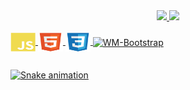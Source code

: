  <div align="center">
    <a href="https://github.com/WMassuci">
    <img height="180em" src="https://github-readme-stats.vercel.app/api?username=WMassuci&show_icons=true&theme=dracula&include_all_commits=true&count_private=true">
    <img height="180em" src="https://github-readme-stats.vercel.app/api/top-langs/?username=WMassuci&layout=compact&langs_count=7&theme=dracula">
 </div>


  
 <div style="display: inline_block"><br>
    <img align="center" alt="WM-Js" height="30" width="40" src="https://raw.githubusercontent.com/devicons/devicon/master/icons/javascript/javascript-plain.svg">
    <img align="center" alt="WM-HTML" height="30" width="40" src="https://raw.githubusercontent.com/devicons/devicon/master/icons/html5/html5-original.svg">
    <img align="center" alt="WM-CSS" height="30" width="40" src="https://raw.githubusercontent.com/devicons/devicon/master/icons/css3/css3-original.svg">   
    <img align="center" alt="WM-Bootstrap" height="36" width="46" src="https://cdn.jsdelivr.net/gh/devicons/devicon/icons/bootstrap/bootstrap-original.svg"> 
 </div>
   

 ##
 

  
 ![Snake animation](https://github.com/WMassuci/WMassuci/blob/output/github-contribution-grid-snake.svg)

  
 
  

